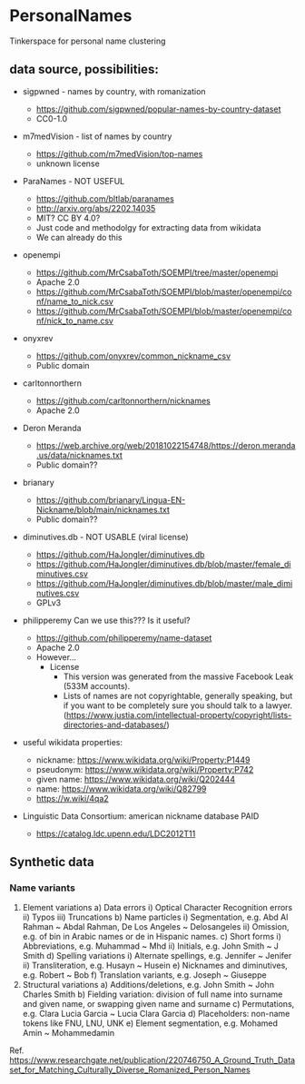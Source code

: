 # PersonalNames
Tinkerspace for personal name clustering

## data source, possibilities:

- sigpwned - names by country, with romanization
    - https://github.com/sigpwned/popular-names-by-country-dataset
    - CC0-1.0

- m7medVision - list of names by country
    - https://github.com/m7medVision/top-names
    - unknown license

- ParaNames - NOT USEFUL
    - https://github.com/bltlab/paranames
    - http://arxiv.org/abs/2202.14035
    - MIT? CC BY 4.0?
    - Just code and methodolgy for extracting data from wikidata
    - We can already do this

- openempi
    - https://github.com/MrCsabaToth/SOEMPI/tree/master/openempi
    - Apache 2.0
    - https://github.com/MrCsabaToth/SOEMPI/blob/master/openempi/conf/name_to_nick.csv
    - https://github.com/MrCsabaToth/SOEMPI/blob/master/openempi/conf/nick_to_name.csv

- onyxrev
    - https://github.com/onyxrev/common_nickname_csv
    - Public domain

- carltonnorthern
    - https://github.com/carltonnorthern/nicknames
    - Apache 2.0

- Deron Meranda
    - https://web.archive.org/web/20181022154748/https://deron.meranda.us/data/nicknames.txt
    - Public domain??

- brianary
    - https://github.com/brianary/Lingua-EN-Nickname/blob/main/nicknames.txt
    - Public domain??

- diminutives.db - NOT USABLE (viral license)
    - https://github.com/HaJongler/diminutives.db
    - https://github.com/HaJongler/diminutives.db/blob/master/female_diminutives.csv
    - https://github.com/HaJongler/diminutives.db/blob/master/male_diminutives.csv
    - GPLv3

- philipperemy Can we use this??? Is it useful?
    - https://github.com/philipperemy/name-dataset
    - Apache 2.0
    - However...
        - License
            - This version was generated from the massive Facebook Leak (533M accounts).
            - Lists of names are not copyrightable, generally speaking, but if you want to be completely sure you should talk to a lawyer. (https://www.justia.com/intellectual-property/copyright/lists-directories-and-databases/)

- useful wikidata properties:
    - nickname: https://www.wikidata.org/wiki/Property:P1449
    - pseudonym: https://www.wikidata.org/wiki/Property:P742
    - given name: https://www.wikidata.org/wiki/Q202444
    - name: https://www.wikidata.org/wiki/Q82799
    - https://w.wiki/4qa2

- Linguistic Data Consortium: american nickname database PAID
    - https://catalog.ldc.upenn.edu/LDC2012T11


## Synthetic data



### Name variants

1) Element variations
    a) Data errors
        i) Optical Character Recognition errors
        ii) Typos
        iii) Truncations
    b) Name particles
        i) Segmentation, e.g. Abd Al Rahman ~ Abdal Rahman, De Los Angeles ~ Delosangeles
        ii) Omission, e.g. of bin in Arabic names or de in Hispanic names.
    c) Short forms
        i) Abbreviations, e.g. Muhammad ~ Mhd
        ii) Initials, e.g. John Smith ~ J Smith
    d) Spelling variations
        i) Alternate spellings, e.g. Jennifer ~ Jenifer
        ii) Transliteration, e.g. Husayn ~ Husein
    e) Nicknames and diminutives, e.g. Robert ~ Bob
    f) Translation variants, e.g. Joseph ~ Giuseppe
2) Structural variations
    a) Additions/deletions, e.g. John Smith ~ John Charles Smith
    b) Fielding variation: division of full name into surname and given name, or swapping given name and surname
    c) Permutations, e.g. Clara Lucia Garcia ~ Lucia Clara Garcia
    d) Placeholders: non-name tokens like FNU, LNU, UNK
    e) Element segmentation, e.g. Mohamed Amin ~ Mohammedamin

Ref. https://www.researchgate.net/publication/220746750_A_Ground_Truth_Dataset_for_Matching_Culturally_Diverse_Romanized_Person_Names

